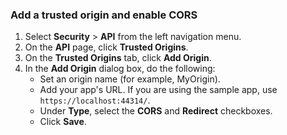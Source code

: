 ###  Add a trusted origin and enable CORS

1. Select **Security** > **API** from the left navigation menu.
1. On the **API** page, click **Trusted Origins**.
1. On the **Trusted Origins** tab, click **Add Origin**.
1. In the **Add Origin** dialog box, do the following:
      * Set an origin name (for example, MyOrigin).
      * Add your app's URL. If you are using the sample app, use `https://localhost:44314/`.
      * Under **Type**, select the **CORS** and **Redirect** checkboxes.
      * Click **Save**.
